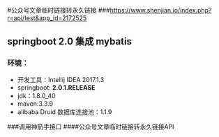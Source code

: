 #公众号文章临时链接转永久链接
###https://www.shenjian.io/index.php?r=api/test&app_id=2172525
## springboot 2.0 集成 mybatis

### 环境：

* 开发工具：Intellij IDEA 2017.1.3
* springboot: **2.0.1.RELEASE**
* jdk：1.8.0_40
* maven:3.3.9
* alibaba Druid 数据库连接池：1.1.9

###调用神箭手接口
####公众号文章临时链接转永久链接API

